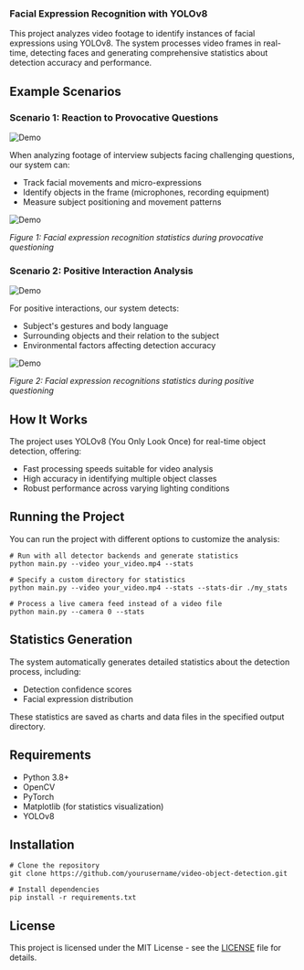 ### Facial Expression Recognition with YOLOv8

This project analyzes video footage to identify instances of facial expressions using YOLOv8. The system processes video frames in real-time, detecting faces and generating comprehensive statistics about detection accuracy and performance.

## Example Scenarios

### Scenario 1: Reaction to Provocative Questions

![Demo](statistics/demo_angry/messi_angry.gif)

When analyzing footage of interview subjects facing challenging questions, our system can:

- Track facial movements and micro-expressions
- Identify objects in the frame (microphones, recording equipment)
- Measure subject positioning and movement patterns

![Demo](statistics/demo_angry/messi_angry_stats.jpeg)

*Figure 1: Facial expression recognition statistics during provocative questioning*

### Scenario 2: Positive Interaction Analysis

![Demo](statistics/demo_happy/messi_happy.gif)

For positive interactions, our system detects:

- Subject's gestures and body language
- Surrounding objects and their relation to the subject
- Environmental factors affecting detection accuracy

![Demo](statistics/demo_happy/messi_happy_stats.jpeg)

*Figure 2: Facial expression recognitions statistics during positive questioning*

## How It Works

The project uses YOLOv8 (You Only Look Once) for real-time object detection, offering:

- Fast processing speeds suitable for video analysis
- High accuracy in identifying multiple object classes
- Robust performance across varying lighting conditions

## Running the Project

You can run the project with different options to customize the analysis:

```shellscript
# Run with all detector backends and generate statistics
python main.py --video your_video.mp4 --stats

# Specify a custom directory for statistics
python main.py --video your_video.mp4 --stats --stats-dir ./my_stats

# Process a live camera feed instead of a video file
python main.py --camera 0 --stats
```

## Statistics Generation

The system automatically generates detailed statistics about the detection process, including:

- Detection confidence scores
- Facial expression distribution

These statistics are saved as charts and data files in the specified output directory.

## Requirements

- Python 3.8+
- OpenCV
- PyTorch
- Matplotlib (for statistics visualization)
- YOLOv8

## Installation

```shellscript
# Clone the repository
git clone https://github.com/yourusername/video-object-detection.git

# Install dependencies
pip install -r requirements.txt
```

## License

This project is licensed under the MIT License - see the [LICENSE](LICENSE) file for details.
